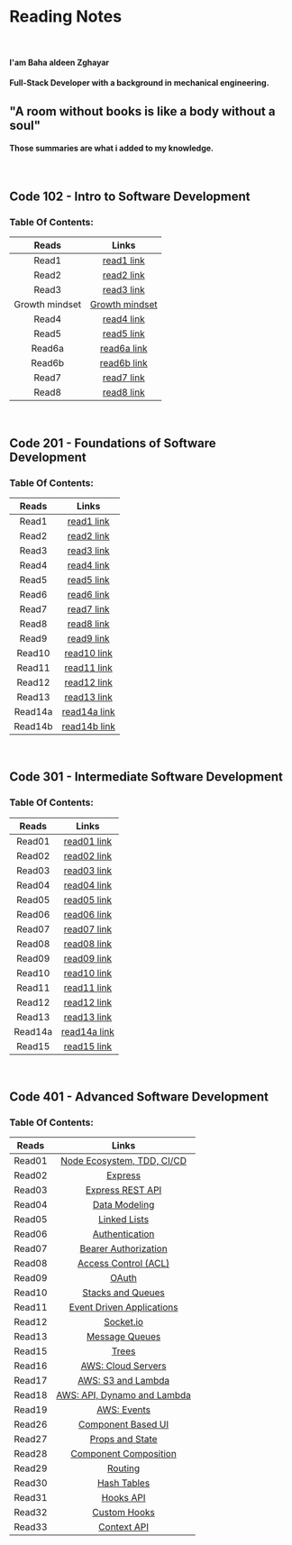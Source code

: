 # **Reading Notes**

<br>

#### I'am Baha aldeen Zghayar
#### Full-Stack Developer with a background in mechanical engineering.

## "A room without books is like a body without a soul"

#### Those summaries are what i added to my knowledge.

<br>

## **Code 102 - Intro to Software Development**

### Table Of Contents:

|     Reads      |                                    Links                                    |
| :------------: | :-------------------------------------------------------------------------: |
|     Read1      |       [read1 link](https://bahazghayar.github.io/reading-notes/read1)       |
|     Read2      |       [read2 link](https://bahazghayar.github.io/reading-notes/read2)       |
|     Read3      |       [read3 link](https://bahazghayar.github.io/reading-notes/read3)       |
| Growth mindset | [Growth mindset](https://bahazghayar.github.io/reading-notes/growthmindset) |
|     Read4      |       [read4 link](https://bahazghayar.github.io/reading-notes/read4)       |
|     Read5      |       [read5 link](https://bahazghayar.github.io/reading-notes/read5)       |
|     Read6a     |      [read6a link](https://bahazghayar.github.io/reading-notes/read6a)      |
|     Read6b     |      [read6b link](https://bahazghayar.github.io/reading-notes/read6b)      |
|     Read7      |       [read7 link](https://bahazghayar.github.io/reading-notes/read7)       |
|     Read8      |       [read8 link](https://bahazghayar.github.io/reading-notes/read8)       |

<br>

## **Code 201 - Foundations of Software Development**

### Table Of Contents:

|  Reads  |                                 Links                                 |
| :-----: | :-------------------------------------------------------------------: |
|  Read1  |  [read1 link](https://bahazghayar.github.io/reading-notes/class-01)   |
|  Read2  |  [read2 link](https://bahazghayar.github.io/reading-notes/class-02)   |
|  Read3  |  [read3 link](https://bahazghayar.github.io/reading-notes/class-03)   |
|  Read4  |  [read4 link](https://bahazghayar.github.io/reading-notes/class-04)   |
|  Read5  |  [read5 link](https://bahazghayar.github.io/reading-notes/class-05)   |
|  Read6  |  [read6 link](https://bahazghayar.github.io/reading-notes/class-06)   |
|  Read7  |  [read7 link](https://bahazghayar.github.io/reading-notes/class-07)   |
|  Read8  |  [read8 link](https://bahazghayar.github.io/reading-notes/class-08)   |
|  Read9  |  [read9 link](https://bahazghayar.github.io/reading-notes/class-09)   |
| Read10  |  [read10 link](https://bahazghayar.github.io/reading-notes/class-10)  |
| Read11  |  [read11 link](https://bahazghayar.github.io/reading-notes/class-11)  |
| Read12  |  [read12 link](https://bahazghayar.github.io/reading-notes/class-12)  |
| Read13  |  [read13 link](https://bahazghayar.github.io/reading-notes/class-13)  |
| Read14a | [read14a link](https://bahazghayar.github.io/reading-notes/class-14a) |
| Read14b | [read14b link](https://bahazghayar.github.io/reading-notes/class-14b) |

<br>

## **Code 301 - Intermediate Software Development**

### Table Of Contents:

| Reads  |                               Links                                |
| :----: | :---------------------------------------------------------------:  |
| Read01 | [read01 link](https://bahazghayar.github.io/reading-notes/read01)  |
| Read02 | [read02 link](https://bahazghayar.github.io/reading-notes/read02)  | 
| Read03 | [read03 link](https://bahazghayar.github.io/reading-notes/read03)  |
| Read04 | [read04 link](https://bahazghayar.github.io/reading-notes/read04)  |
| Read05 | [read05 link](https://bahazghayar.github.io/reading-notes/read05)  |
| Read06 | [read06 link](https://bahazghayar.github.io/reading-notes/read06)  |
| Read07 | [read07 link](https://bahazghayar.github.io/reading-notes/read07)  |
| Read08 | [read08 link](https://bahazghayar.github.io/reading-notes/read08)  |
| Read09 | [read09 link](https://bahazghayar.github.io/reading-notes/read09)  |
| Read10 | [read10 link](https://bahazghayar.github.io/reading-notes/read10)  |
| Read11 | [read11 link](https://bahazghayar.github.io/reading-notes/read11)  |
| Read12 | [read12 link](https://bahazghayar.github.io/reading-notes/read12)  |
| Read13 | [read13 link](https://bahazghayar.github.io/reading-notes/read13)  |
| Read14a| [read14a link](https://bahazghayar.github.io/reading-notes/read14a)|
| Read15 | [read15 link](https://bahazghayar.github.io/reading-notes/read15)  |

<br>

## **Code 401 - Advanced Software Development**

### Table Of Contents:

| Reads  |                               Links                                                |
| :----: | :--------------------------------------------------------------------------------: |
| Read01 | [Node Ecosystem, TDD, CI/CD](https://bahazghayar.github.io/reading-notes/class01)  |
| Read02 | [Express](https://bahazghayar.github.io/reading-notes/class02)                     |
| Read03 | [Express REST API](https://bahazghayar.github.io/reading-notes/class03)            |
| Read04 | [Data Modeling](https://bahazghayar.github.io/reading-notes/class04)               |
| Read05 | [Linked Lists](https://bahazghayar.github.io/reading-notes/class05)                |
| Read06 | [Authentication](https://bahazghayar.github.io/reading-notes/class06)              |
| Read07 | [Bearer Authorization](https://bahazghayar.github.io/reading-notes/class07)        |
| Read08 | [Access Control (ACL)](https://bahazghayar.github.io/reading-notes/class08)        |
| Read09 | [OAuth](https://bahazghayar.github.io/reading-notes/class09)                       |
| Read10 | [Stacks and Queues](https://bahazghayar.github.io/reading-notes/class10)           |
| Read11 | [Event Driven Applications](https://bahazghayar.github.io/reading-notes/class11)   |
| Read12 | [Socket.io](https://bahazghayar.github.io/reading-notes/class12)                   |
| Read13 | [Message Queues](https://bahazghayar.github.io/reading-notes/class13)              |
| Read15 | [Trees](https://bahazghayar.github.io/reading-notes/class15)                       |
| Read16 | [AWS: Cloud Servers](https://bahazghayar.github.io/reading-notes/class16)          |
| Read17 | [AWS: S3 and Lambda](https://bahazghayar.github.io/reading-notes/class17)          |
| Read18 | [AWS: API, Dynamo and Lambda](https://bahazghayar.github.io/reading-notes/class18) |
| Read19 | [AWS: Events](https://bahazghayar.github.io/reading-notes/class19)                 |
| Read26 | [Component Based UI](https://bahazghayar.github.io/reading-notes/class26)          |
| Read27 | [Props and State](https://bahazghayar.github.io/reading-notes/class27)             |
| Read28 | [Component Composition](https://bahazghayar.github.io/reading-notes/class28)       |
| Read29 | [Routing](https://bahazghayar.github.io/reading-notes/class29)                     |
| Read30 | [Hash Tables](https://bahazghayar.github.io/reading-notes/class30)                 |
| Read31 | [Hooks API](https://bahazghayar.github.io/reading-notes/class31)                   |
| Read32 | [Custom Hooks](https://bahazghayar.github.io/reading-notes/class32)                |
| Read33 | [Context API](https://bahazghayar.github.io/reading-notes/class33)                 |

















